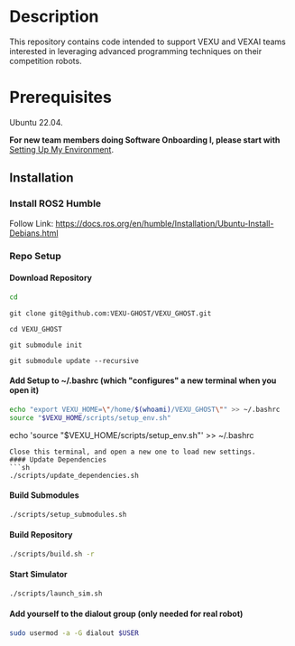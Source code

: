 # Description
This repository contains code intended to support VEXU and VEXAI teams interested in leveraging advanced programming techniques on their competition robots.

# Prerequisites
Ubuntu 22.04.

**For new team members doing Software Onboarding I, please start with** [Setting Up My Environment](https://github.com/VEXU-GHOST/VEXU_GHOST/blob/develop/SetupMyEnvironment.md).

## Installation
### Install ROS2 Humble

Follow Link: https://docs.ros.org/en/humble/Installation/Ubuntu-Install-Debians.html

### Repo Setup
#### Download Repository
```sh
cd
```
```
git clone git@github.com:VEXU-GHOST/VEXU_GHOST.git
```
```
cd VEXU_GHOST
```
```
git submodule init
```
```
git submodule update --recursive
```
#### Add Setup to ~/.bashrc (which "configures" a new terminal when you open it)
```sh
echo "export VEXU_HOME=\"/home/$(whoami)/VEXU_GHOST\"" >> ~/.bashrc
source "$VEXU_HOME/scripts/setup_env.sh"

```
echo 'source "$VEXU_HOME/scripts/setup_env.sh"' >> ~/.bashrc
```
Close this terminal, and open a new one to load new settings.
#### Update Dependencies
```sh
./scripts/update_dependencies.sh
```

#### Build Submodules
```sh
./scripts/setup_submodules.sh
```

#### Build Repository
```sh
./scripts/build.sh -r
```

#### Start Simulator
```sh
./scripts/launch_sim.sh
```

#### Add yourself to the dialout group (only needed for real robot)

```sh
sudo usermod -a -G dialout $USER
```
